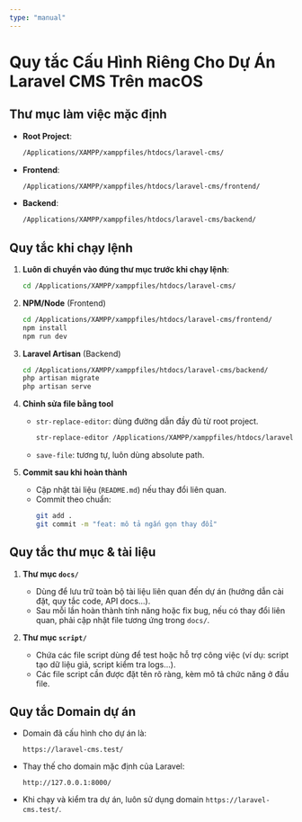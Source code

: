 ```yaml
---
type: "manual"
---
```


# Quy tắc Cấu Hình Riêng Cho Dự Án Laravel CMS Trên macOS

## Thư mục làm việc mặc định
- **Root Project**:
  ```bash
  /Applications/XAMPP/xamppfiles/htdocs/laravel-cms/
  ```
- **Frontend**:
  ```bash
  /Applications/XAMPP/xamppfiles/htdocs/laravel-cms/frontend/
  ```
- **Backend**:
  ```bash
  /Applications/XAMPP/xamppfiles/htdocs/laravel-cms/backend/
  ```

## Quy tắc khi chạy lệnh
1. **Luôn di chuyển vào đúng thư mục trước khi chạy lệnh**:
   ```bash
   cd /Applications/XAMPP/xamppfiles/htdocs/laravel-cms/
   ```

2. **NPM/Node** (Frontend)
   ```bash
   cd /Applications/XAMPP/xamppfiles/htdocs/laravel-cms/frontend/
   npm install
   npm run dev
   ```

3. **Laravel Artisan** (Backend)
   ```bash
   cd /Applications/XAMPP/xamppfiles/htdocs/laravel-cms/backend/
   php artisan migrate
   php artisan serve
   ```

4. **Chỉnh sửa file bằng tool**
   - `str-replace-editor`: dùng đường dẫn đầy đủ từ root project.
     ```bash
     str-replace-editor /Applications/XAMPP/xamppfiles/htdocs/laravel-cms/backend/app/Http/Controllers/ExampleController.php
     ```
   - `save-file`: tương tự, luôn dùng absolute path.

5. **Commit sau khi hoàn thành**
   - Cập nhật tài liệu (`README.md`) nếu thay đổi liên quan.
   - Commit theo chuẩn:
     ```bash
     git add .
     git commit -m "feat: mô tả ngắn gọn thay đổi"
     ```
## Quy tắc thư mục & tài liệu
1. **Thư mục `docs/`**
   - Dùng để lưu trữ toàn bộ tài liệu liên quan đến dự án (hướng dẫn cài đặt, quy tắc code, API docs...).
   - Sau mỗi lần hoàn thành tính năng hoặc fix bug, nếu có thay đổi liên quan, phải cập nhật file tương ứng trong `docs/`.

2. **Thư mục `script/`**
   - Chứa các file script dùng để test hoặc hỗ trợ công việc (ví dụ: script tạo dữ liệu giả, script kiểm tra logs...).
   - Các file script cần được đặt tên rõ ràng, kèm mô tả chức năng ở đầu file.

## Quy tắc Domain dự án
- Domain đã cấu hình cho dự án là:
  ```
  https://laravel-cms.test/
  ```
- Thay thế cho domain mặc định của Laravel:
  ```
  http://127.0.0.1:8000/
  ```
- Khi chạy và kiểm tra dự án, luôn sử dụng domain `https://laravel-cms.test/`.
